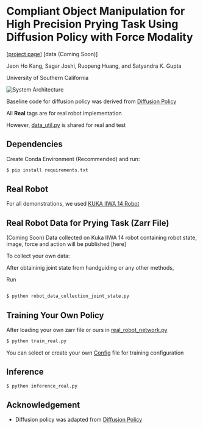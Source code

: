 # Compliant Object Manipulation for High Precision Prying Task Using Diffusion Policy with Force Modality

[[project page](https://rros-lab.github.io/diffusion-with-force.github.io/)] [data (Coming Soon)]

Jeon Ho Kang, Sagar Joshi, Ruopeng Huang, and Satyandra K. Gupta

University of Southern California

![System Architecture](imgs/overview_system.png)

Baseline code for diffusion policy was derived from [Diffusion Policy](https://github.com/real-stanford/diffusion_policy)

All  **Real** tags are for real robot implementation

However, [data_util.py](data_util.py) is shared for real and test


## Dependencies

Create Conda Environment (Recommended) and run:


```bash
$ pip install requirements.txt
```

## Real Robot 

For all demonstrations, we used [KUKA IIWA 14 Robot](https://www.kuka.com/en-de/products/robot-systems/industrial-robots/lbr-iiwa)


## Real Robot Data for Prying Task (Zarr File)
(Coming Soon)
Data collected on Kuka IIWA 14 robot containing robot state, image, force and action will be published [here]


To collect your own data:

After obtaininig joint state from handguiding or any other methods,

Run

```bash

$ python robot_data_collection_joint_state.py

```


## Training Your Own Policy


After loading your own zarr file or ours in [real_robot_network.py](real_robot_network.py)

```bash
$ python train_real.py
```

You can select or create your own [Config](config) file for training configuration


## Inference

```bash
$ python inference_real.py
```


## Acknowledgement

+ Diffusion policy was adapted from [Diffusion Policy](https://github.com/real-stanford/diffusion_policy)